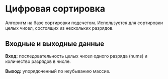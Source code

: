 # Цифровая сортировка

Алгоритм на базе сортировки подсчетом.
Используется для сортировки целых чисел, состоящих из нескольких разрядов.


## Входные и выходные данные

**Вход:**  последовательность целых чисел одного разряда (nums) и количество разрядов в числе.

**Выход:** упорядоченный по неубыванию массив.